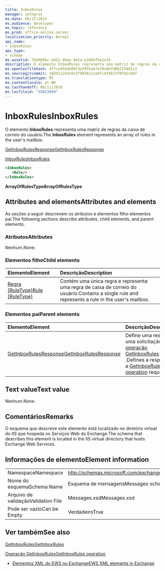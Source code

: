 ```yaml
---
title: InboxRules
manager: sethgros
ms.date: 09/17/2015
ms.audience: Developer
ms.topic: reference
ms.prod: office-online-server
localization_priority: Normal
api_name:
- InboxRules
api_type:
- schema
ms.assetid: 7bb9896c-bd12-49ae-842a-a10b5f9a2ef6
description: O elemento InboxRules representa uma matriz de regras da caixa de correio do usuário.
ms.openlocfilehash: 47fcad5dde06f3af9fbae7e70adbfd8b225081c2
ms.sourcegitcommit: 34041125dc8c5f993b21cebfc4f8b72f0fd2cb6f
ms.translationtype: MT
ms.contentlocale: pt-BR
ms.lasthandoff: 06/11/2018
ms.locfileid: "19823899"
---
```

# <a name="inboxrules"></a><span data-ttu-id="59e4f-103">InboxRules</span><span class="sxs-lookup"><span data-stu-id="59e4f-103">InboxRules</span></span>

<span data-ttu-id="59e4f-104">O elemento **InboxRules** representa uma matriz de regras da caixa de correio do usuário.</span><span class="sxs-lookup"><span data-stu-id="59e4f-104">The **InboxRules** element represents an array of rules in the user's mailbox.</span></span> 
  
[<span data-ttu-id="59e4f-105">GetInboxRulesResponse</span><span class="sxs-lookup"><span data-stu-id="59e4f-105">GetInboxRulesResponse</span></span>](getinboxrulesresponse.md)
  
[<span data-ttu-id="59e4f-106">InboxRules</span><span class="sxs-lookup"><span data-stu-id="59e4f-106">InboxRules</span></span>](inboxrules.md)
  
```XML
<InboxRules>
   <Rule/>
</InboxRules>
```

 <span data-ttu-id="59e4f-107">**ArrayOfRulesType**</span><span class="sxs-lookup"><span data-stu-id="59e4f-107">**ArrayOfRulesType**</span></span>
## <a name="attributes-and-elements"></a><span data-ttu-id="59e4f-108">Attributes and elements</span><span class="sxs-lookup"><span data-stu-id="59e4f-108">Attributes and elements</span></span>

<span data-ttu-id="59e4f-109">As seções a seguir descrevem os atributos e elementos filho elementos pai.</span><span class="sxs-lookup"><span data-stu-id="59e4f-109">The following sections describe attributes, child elements, and parent elements.</span></span>
  
### <a name="attributes"></a><span data-ttu-id="59e4f-110">Atributos</span><span class="sxs-lookup"><span data-stu-id="59e4f-110">Attributes</span></span>

<span data-ttu-id="59e4f-111">Nenhum.</span><span class="sxs-lookup"><span data-stu-id="59e4f-111">None.</span></span>
  
### <a name="child-elements"></a><span data-ttu-id="59e4f-112">Elementos filho</span><span class="sxs-lookup"><span data-stu-id="59e4f-112">Child elements</span></span>

|<span data-ttu-id="59e4f-113">**Elemento**</span><span class="sxs-lookup"><span data-stu-id="59e4f-113">**Element**</span></span>|<span data-ttu-id="59e4f-114">**Descrição**</span><span class="sxs-lookup"><span data-stu-id="59e4f-114">**Description**</span></span>|
|:-----|:-----|
|[<span data-ttu-id="59e4f-115">Regra (RuleType)</span><span class="sxs-lookup"><span data-stu-id="59e4f-115">Rule (RuleType)</span></span>](rule-ruletype.md) <br/> |<span data-ttu-id="59e4f-116">Contém uma única regra e representa uma regra de caixa de correio do usuário.</span><span class="sxs-lookup"><span data-stu-id="59e4f-116">Contains a single rule and represents a rule in the user's mailbox.</span></span>  <br/> |
   
### <a name="parent-elements"></a><span data-ttu-id="59e4f-117">Elementos pai</span><span class="sxs-lookup"><span data-stu-id="59e4f-117">Parent elements</span></span>

|<span data-ttu-id="59e4f-118">**Elemento**</span><span class="sxs-lookup"><span data-stu-id="59e4f-118">**Element**</span></span>|<span data-ttu-id="59e4f-119">**Descrição**</span><span class="sxs-lookup"><span data-stu-id="59e4f-119">**Description**</span></span>|
|:-----|:-----|
|[<span data-ttu-id="59e4f-120">GetInboxRulesResponse</span><span class="sxs-lookup"><span data-stu-id="59e4f-120">GetInboxRulesResponse</span></span>](getinboxrulesresponse.md) <br/> |<span data-ttu-id="59e4f-121">Define uma resposta a uma solicitação de [operação GetInboxRules](getinboxrules-operation.md) .</span><span class="sxs-lookup"><span data-stu-id="59e4f-121">Defines a response to a [GetInboxRules operation](getinboxrules-operation.md) request.</span></span>  <br/> |
   
## <a name="text-value"></a><span data-ttu-id="59e4f-122">Text value</span><span class="sxs-lookup"><span data-stu-id="59e4f-122">Text value</span></span>

<span data-ttu-id="59e4f-123">Nenhum.</span><span class="sxs-lookup"><span data-stu-id="59e4f-123">None.</span></span>
  
## <a name="remarks"></a><span data-ttu-id="59e4f-124">Comentários</span><span class="sxs-lookup"><span data-stu-id="59e4f-124">Remarks</span></span>

<span data-ttu-id="59e4f-125">O esquema que descreve este elemento está localizado no diretório virtual do IIS que hospeda os Serviços Web do Exchange.</span><span class="sxs-lookup"><span data-stu-id="59e4f-125">The schema that describes this element is located in the IIS virtual directory that hosts Exchange Web Services.</span></span>
  
## <a name="element-information"></a><span data-ttu-id="59e4f-126">Informações de elemento</span><span class="sxs-lookup"><span data-stu-id="59e4f-126">Element information</span></span>

|||
|:-----|:-----|
|<span data-ttu-id="59e4f-127">Namespace</span><span class="sxs-lookup"><span data-stu-id="59e4f-127">Namespace</span></span>  <br/> |http://schemas.microsoft.com/exchange/services/2006/messages  <br/> |
|<span data-ttu-id="59e4f-128">Nome do esquema</span><span class="sxs-lookup"><span data-stu-id="59e4f-128">Schema Name</span></span>  <br/> |<span data-ttu-id="59e4f-129">Esquema de mensagens</span><span class="sxs-lookup"><span data-stu-id="59e4f-129">Messages schema</span></span>  <br/> |
|<span data-ttu-id="59e4f-130">Arquivo de validação</span><span class="sxs-lookup"><span data-stu-id="59e4f-130">Validation File</span></span>  <br/> |<span data-ttu-id="59e4f-131">Messages.xsd</span><span class="sxs-lookup"><span data-stu-id="59e4f-131">Messages.xsd</span></span>  <br/> |
|<span data-ttu-id="59e4f-132">Pode ser vazio</span><span class="sxs-lookup"><span data-stu-id="59e4f-132">Can be Empty</span></span>  <br/> |<span data-ttu-id="59e4f-133">Verdadeiro</span><span class="sxs-lookup"><span data-stu-id="59e4f-133">True</span></span>  <br/> |
   
## <a name="see-also"></a><span data-ttu-id="59e4f-134">Ver também</span><span class="sxs-lookup"><span data-stu-id="59e4f-134">See also</span></span>



[<span data-ttu-id="59e4f-135">GetInboxRules</span><span class="sxs-lookup"><span data-stu-id="59e4f-135">GetInboxRules</span></span>](getinboxrules.md)
  
[<span data-ttu-id="59e4f-136">Operação GetInboxRules</span><span class="sxs-lookup"><span data-stu-id="59e4f-136">GetInboxRules operation</span></span>](getinboxrules-operation.md)


- [<span data-ttu-id="59e4f-137">Elementos XML do EWS no Exchange</span><span class="sxs-lookup"><span data-stu-id="59e4f-137">EWS XML elements in Exchange</span></span>](ews-xml-elements-in-exchange.md)

